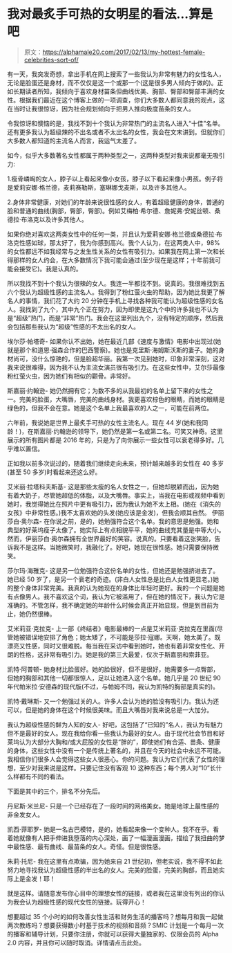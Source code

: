 # 我对最炙手可热的女明星的看法…算是吧

> 原文：<https://alphamale20.com/2017/02/13/my-hottest-female-celebrities-sort-of/>

有一天，我突发奇想，拿出手机在网上搜索了一些我认为非常有魅力的女性名人，无论是脸蛋还是身材，而不仅仅是这一个或那一个(这是很多男人倾向于做的)。正如长期读者所知，我倾向于喜欢身材苗条但曲线优美、胸部、臀部和臀部丰满的女性。根据我们最近在这个博客上做的一项调查，你们大多数人都同意我的观点，这在当时让我很惊讶，因为社会规划倾向于把男人推向极度苗条的女人。

令我惊讶和懊恼的是，我找不到十个我认为非常热门的主流名人进入“十佳”名单。还有更多我认为超级辣的不出名或者不太出名的女性，我会在文末讲到。但就你们大多数人都知道的主流名人而言，我运气太差了。

如今，似乎大多数著名女性都属于两种类型之一，这两种类型对我来说都毫无吸引力:

1.瘦骨嶙峋的女人，脖子以上看起来像小女孩，脖子以下看起来像小男孩。例子将是爱莉安娜·格兰德，麦莉赛勒斯，塞琳娜戈麦斯，以及许多其他人。

2.身体非常健康，对她们的年龄来说很性感的女人，有着超级健康的身体，普通的脸和普通的曲线(胸部，臀部，臀部)。例如艾梅柏·希尔德、詹妮弗·安妮丝顿、桑德拉·布洛克以及许多其他人。

如果你绝对喜欢这两类女性中的任何一类，并且认为爱莉安娜·格兰德或桑德拉·布洛克性感如球，那太好了，我为你感到高兴。我个人认为，在这两类人中，98%的女性都远不如我经常与之发生性关系的女性有吸引力。如果我在网上第一次和长得那样的女人约会，在大多数情况下我可能会通过(至少现在是这样；十年前我可能会接受它)。我是认真的。

所以我找不到十个我认为很辣的女人。我连一半都找不到。说真的。我很难找到五六个我认为超级性感的主流名人。我得到了粉红萤火虫的帮助，因为她比我更了解名人的事情，我们花了大约 20 分钟在手机上寻找各种我可能认为超级性感的女名人。我找到了九个，其中九个正在努力，因为即使是这九个中的许多我也不认为是“超级”热门，而是“非常”热门。我会在这里列出九个，没有特定的顺序，然后我会包括那些我认为“超级”性感的不太出名的女人。

埃尔莎·帕塔奇-
如果你认不出她，她在最近几部《速度与激情》电影中出现过(她就是那个和道恩·强森合作的巴西警察)。她也是克里斯·海姆斯沃斯的妻子。她的身材尚可，没什么惊艳的，但是脸超华丽。我第一次见到她时，印象非常深刻，这对我来说很难得，因为我不认为主流女演员很有吸引力。在这些女性中，艾尔莎最像粉红萤火虫，因为她们有相似的颧骨。非常好。

斯嘉丽·约翰逊-
她仍然拥有它；为数不多的从我最初的名单上留下来的女性之一。完美的脸蛋，大嘴唇，完美的曲线身材。我更喜欢棕色的眼睛，而她的眼睛是绿色的，但我不会在意。她是这个名单上我最喜欢的人之一，可能在前两位。

六年前，我说她是世界上最炙手可热的女性主流名人。现在 44 岁(她和我同龄！)，在斯嘉丽·约翰逊的领导下，她仍然是第一名或第二名。可笑又神奇。这里展示的所有图片都是 2016 年的，只是为了向你展示一些女性可以衰老得多好。几乎难以置信。

正如我以前多次说过的，随着我们继续走向未来，预计越来越多的女性在 40 多岁(甚至 50 多岁)时看起来还这么好。

艾米丽·拉塔科夫斯基-
这是那些太瘦的名人女性之一，但她却脱颖而出，因为她有着大奶子，尽管她超低的体脂，以及大嘴唇。事实上，当我在电影或视频中看到她时，我觉得她比在照片中更有吸引力，因为我认为她不太上相。(她在《消失的女孩》中非常性感。)我不太喜欢她的头发(她应该是金发)，但我会顺其自然。 伊丽莎白·奥尔森-
在你说之前，是的，她勉强符合这个名单。我的意思是勉强。她和典型的好莱坞瘦子太像了。她实际上有点相貌平平，她的曲线充其量是中等大小。然而，伊丽莎白·奥尔森拥有全世界最好的笑容。说真的。只要看着这张笑脸，告诉我不是这样。当她微笑时，我融化了。好吧，她现在很性感。她只需要保持微笑。

莎尔玛·海雅克-
这是另一位勉强符合这份名单的女性，但她还是勉强挤进去了。她已经 50 岁了，是另一个衰老的奇迹。(非白人女性总是比白人女性更显老。)她的整个身体非常完美。我真的认为她现在的身体比年轻时更好。我的一个问题是她有点像男人。我不喜欢这个词，我认为它被滥用了，但在她的情况下，我认为它是准确的。不管怎样，我不确定她的年龄什么时候会真正开始显现，但是到目前为止，她仍然很棒。

艾米莉亚·克拉克-
上一部《终结者》电影最棒的一点是艾米莉亚·克拉克在里面(尽管她被错误地安排了角色；她太矮了，不可能是莎拉·寇娜。天啊，她太美了。既漂亮又性感，同时又很难脱。每当我在采访中看到她时，她也有着非常女性化、开朗的性格，这非常有吸引力。她是我的第三大最爱，仅次于斯嘉丽和索菲亚。

凯特·阿普顿-
她身材比脸蛋好。她的脸很好，但不是很好，她需要多一点臀部，但她的胸部和其他一切都很惊人，足以让她进入这个名单。她几乎是 20 世纪 90 年代帕米拉·安德森的现代版(不过，与帕姆不同，我认为凯特的胸部是真实的)。

凯特·戴琳斯-
又一个勉强过关的人。许多人会认为她的脸没有吸引力。我认为还可以，但是她的身体在这个时候很美味。而且大嘴唇对我来说总是一大加分。

我认为超级性感的鲜为人知的女人-
好吧，这包括了“已知的”名人，我认为有魅力但不是最好的女人。现在我给你看一些我认为最好的女人。由于现代社会节目和好莱坞认为大部分大胸和/或大屁股的女性是“胖的”，即使她们有合适、苗条、健康的身体，这些女性中没有一个是传统上著名的，并且在今天的社会中永远不可能。我相信你们很多人会觉得这些女人很恶心。你的问题。我认为它们代表了女性的理想，至少对我来说是这样。只要记住没有客观 10 这种东西；每个男人对“10”长什么样都有不同的看法。

下面是其中的三个，排名不分先后。

丹尼斯·米兰尼-
只是一个已经存在了一段时间的网络美女。她是地球上最性感的非金发女人。

凯西·菲耶罗-
她是一名古巴模特，是的，她看起来像一个变种人。我不在乎。看着她就像有人把手伸进我堕落的内心深处，画了一幅漫画漫画，描绘了我扭曲的梦中最性感、最有曲线、最苗条的女人。奇怪。但是很性感。

朱莉·托尼-
我在这里有点欺骗，因为她来自 21 世纪初，但老实说，我不得不如此努力地寻找我认为超级性感的半出名的女人。完美的脸蛋，完美的胸部，而且她实际上是金发！耶！

就是这样。请随意发布你心目中的理想女性的链接，或者我在这里没有列出的你认为我会认为超级性感的现代女性的链接。玩得开心！

想要超过 35 个小时的如何改善女性生活和财务生活的播客吗？想每月和我一起做两次教练吗？想要获得数小时基于技术的视频和音频？SMIC 计划是一个每月一次的播客和辅导计划，只要你注册，你就可以获得大量独家的、仅限会员的 Alpha 2.0 内容，并且你可以随时取消。详情请点击此处。
